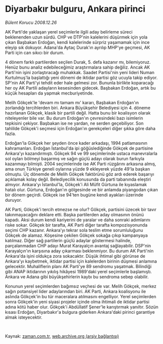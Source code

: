 # Diyarbakır bulguru, Ankara pirinci

*Bülent Korucu 2008.12.26*

<tr><td class="metin" colspan="2" style="padding-top: 20px; padding-left: 5px; padding-right: 10px;">AK Parti'de yaklaşan yerel seçimlerle ilgili aday belirleme süreci beklenenden uzun sürdü. CHP ve DTP'nin kalelerini düşürmek için yola çıkan Başbakan Erdoğan, kendi kalelerinde sürpriz yaşamamak için ince eleyip sık dokuyor. Adana'da Aytaç Durak'ın ayrılıp MHP'ye geçmesi, AK Parti için can sıkıcı bir durum.</td></tr><tr><td class="metin" colspan="2" style="padding-top: 20px; padding-left: 5px; padding-right: 10px;"><p> 4 dönem farklı partilerden seçilen Durak, 5. defa kazanır mı, bilemiyoruz. Henüz bunu analiz edebileceğimiz araştırmalara sahip değiliz. Ancak AK Parti'nin işini zorlaştıracağı muhakkak. Saadet Partisi'nin yeni lideri Numan Kurtulmuş'la başlattığı yeni dönemi de iktidar partisi göz ucuyla takip ediyor. SP'nin AK Parti'yi tehdit eder hale gelmesi zor. Bununla birlikte koparacağı her oy AK Partili adayların kesesinden gidecek. Başbakan Erdoğan, artık bu küçük hesapları da yapmak mecburiyetinde.
<p>Melih Gökçek'le 'devam mı tamam mı' kararı, Başbakan Erdoğan'ın zorlandığı tercihlerden biri. Ankara Büyükşehir Belediyesi için 4. döneme hazırlanan Gökçek, klasik bir partili değil. Hatta bunu bir koalisyon olarak niteleyenler bile var. Bu durum Erdoğan'ın çevresindeki bazı isimlerin tepkisini çekiyor. Başbakan ise ne yardan, ne serden geçebiliyor. Son tahlilde Gökçek'i seçmesi için Erdoğan'ın gerekçeleri diğer şıkka göre daha fazla. 
<p>Erdoğan'la Gökçek her şeyden önce kader arkadaşı, 1994 patlamasının kahramanları. Erdoğan İstanbul'da ipi göğüslediğinde Gökçek de partisine Ankara'yı kazandırmıştı. Gökçek 94 ve 99 seçimlerinde ustaca manevralarla sol oyları bölmeyi başarmış ve sağın güçlü adayı olarak burun farkıyla kazanmayı bilmişti. 2004 seçimlerinde ise AK Parti rüzgârını arkasına almış, ama onun Türkiye geneli oylarına yüzde 9 ekleyerek yüzde 49'la başkan olmuştu. Üç dönemde de Melih Gökçek faktörünü göz ardı ederek başarıyı açıklamak kolay değil. Belediyecilik konusunda da parti tabanında eleştiri almıyor. Ankara'yı İstanbul'la, Gökçek'i Ali Müfit Gürtuna ile kıyaslamak hatalı olur. Gürtuna, Erdoğan'ın gölgesinde ve bir anlamda piyangodan çıkan bir dönem geçirdi. Gökçek ise 94'ten bugüne kendi ayakları üzerinde duruyor. 
<p>AK Parti, Gökçek'i tercih etmezse ne olur? Gökçek, partisini üzecek bir tavır takınmayacağını deklare etti. Başka partilerden aday olmasının önünü kapadı. Aksi durum kendi kariyerini de yaralar ve daha sonraki adımlarını riske sokar. Gökçek bir tarafta, AK Parti diğer tarafta kompozisyonunda seçimi CHP kazanır. Ankara'yı tekrar sola teslim etme sorumluluğunu Gökçek de alamaz. Köşesine çekilen Gökçek sokağa çıkıp kampanyaya katılmaz. Diğer sağ partilerin güçlü adaylar göstermesi halinde, parçalanmadan CHP adayı Murat Karayalçın avantaj sağlayabilir. DSP'nin Karayalçın'ın karşısına aday çıkarması beklenmiyor. Bu durum AK Parti'nin Ankara'da işini oldukça zora sokacaktır. Düşük ihtimal gibi görünse de Ankara'yı kaybetmek, iktidar partisi için kalelerden birinin düşmesi anlamına gelecektir. Muhaliflerin planı AK Parti'ye 89 sendromu yaşatmak. Bilindiği gibi ANAP iktidarının yıkılış hikâyesi 1989'daki yerel seçimlerle başlamıştı. Ankara ve Adana gibi büyükşehirlerin kaybı bu sendroma sebep olabilir.
<p>Konunun yerel seçimlerden bağımsız veçhesi de var. Melih Gökçek, merkez sağın potansiyel lider adaylarından biri. AK Parti, Ankara koalisyonu ile aslında Gökçek'in bu tür maceralara atılmasını engelliyor. Yerel seçimlerden sonra Gökçek'in yeni siyasi projeler içinde olma ihtimali de iktidar partisi adına kötü haber olur. Gökçek'i Abdüllatif Şener'le karıştırmak yanıltır. Sözün kısası Erdoğan, Diyarbakır'a bulgura giderken Ankara'daki pirinci garantiye almak isteyecektir.
<p><br/></p></p></p></p></p></p></td></tr>

Kaynak: [zaman.com.tr](http://zaman.com.tr/yazar.do?yazino=774383), [web.archive.org (arşiv bağlantısı)](http://web.archive.org/web/20090205031019/http://www.zaman.com.tr:80/yazar.do?yazino=774383)
